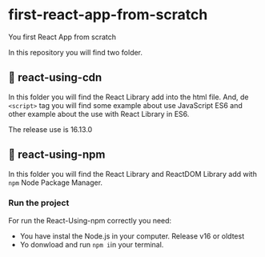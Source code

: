 # first-react-app-from-scratch

You first React App from scratch

In this repository you will find two folder.

## :file_folder: **react-using-cdn**

In this folder you will find the React Library add into the html file. And, de `<script>` tag you will find some example about use JavaScript ES6 and other example about the use with React Library in ES6.

The release use is 16.13.0

## :file_folder: **react-using-npm**

In this folder you will find the React Library and ReactDOM Library add with `npm` Node Package Manager.

### Run the project

For run the React-Using-npm correctly you need:

- You have instal the Node.js in your computer. Release v16 or oldtest
- Yo donwload and run `npm i`in your terminal.
